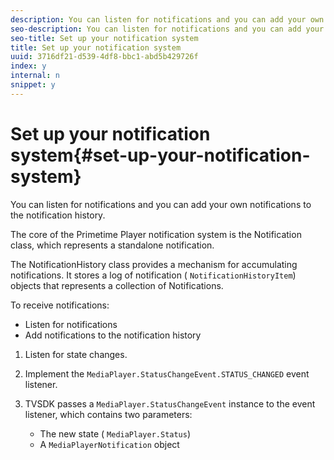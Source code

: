 ```yaml
---
description: You can listen for notifications and you can add your own notifications to the notification history.
seo-description: You can listen for notifications and you can add your own notifications to the notification history.
seo-title: Set up your notification system
title: Set up your notification system
uuid: 3716df21-d539-4df8-bbc1-abd5b429726f
index: y
internal: n
snippet: y
---
```


# Set up your notification system{#set-up-your-notification-system}

You can listen for notifications and you can add your own notifications to the notification history.

 The core of the Primetime Player notification system is the Notification class, which represents a standalone notification.

The NotificationHistory class provides a mechanism for accumulating notifications. It stores a log of notification ( `NotificationHistoryItem`) objects that represents a collection of Notifications.

To receive notifications:

* Listen for notifications 
* Add notifications to the notification history

1. Listen for state changes.
1. Implement the `MediaPlayer.StatusChangeEvent.STATUS_CHANGED` event listener.
1. TVSDK passes a `MediaPlayer.StatusChangeEvent` instance to the event listener, which contains two parameters:

    * The new state ( `MediaPlayer.Status`) 
    * A `MediaPlayerNotification` object

